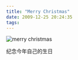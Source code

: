 ```yaml
---
title: "Merry Christmas"
date: 2009-12-25 20:24:35
tags:
---
```


![merry christmas](../../../images/2009/12/7up_shot3_.jpg "merry christmas")

纪念今年自己的生日